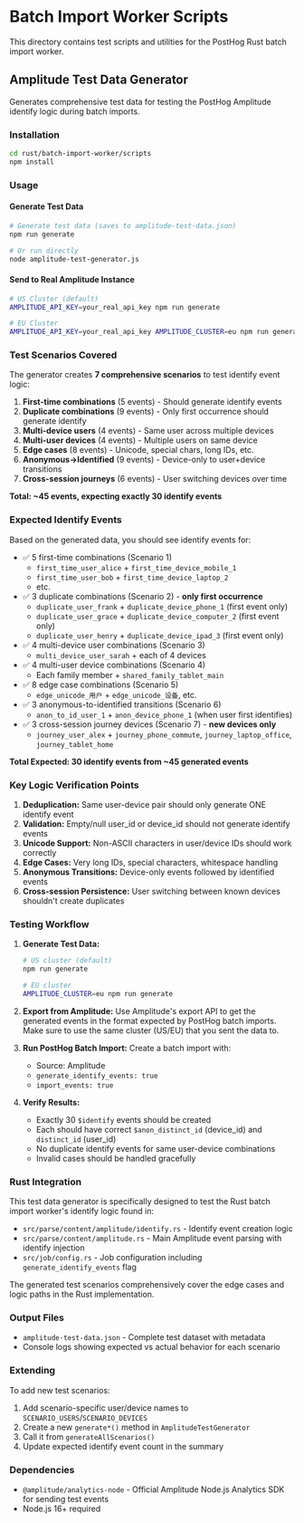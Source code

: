 # Batch Import Worker Scripts

This directory contains test scripts and utilities for the PostHog Rust batch import worker.

## Amplitude Test Data Generator

Generates comprehensive test data for testing the PostHog Amplitude identify logic during batch imports.

### Installation

```bash
cd rust/batch-import-worker/scripts
npm install
```

### Usage

#### Generate Test Data

```bash
# Generate test data (saves to amplitude-test-data.json)
npm run generate

# Or run directly
node amplitude-test-generator.js
```

#### Send to Real Amplitude Instance

```bash
# US Cluster (default)
AMPLITUDE_API_KEY=your_real_api_key npm run generate

# EU Cluster
AMPLITUDE_API_KEY=your_real_api_key AMPLITUDE_CLUSTER=eu npm run generate
```

### Test Scenarios Covered

The generator creates **7 comprehensive scenarios** to test identify event logic:

1. **First-time combinations** (5 events) - Should generate identify events
2. **Duplicate combinations** (9 events) - Only first occurrence should generate identify
3. **Multi-device users** (4 events) - Same user across multiple devices
4. **Multi-user devices** (4 events) - Multiple users on same device
5. **Edge cases** (8 events) - Unicode, special chars, long IDs, etc.
6. **Anonymous→Identified** (9 events) - Device-only to user+device transitions
7. **Cross-session journeys** (6 events) - User switching devices over time

**Total: ~45 events, expecting exactly 30 identify events**

### Expected Identify Events

Based on the generated data, you should see identify events for:

- ✅ 5 first-time combinations (Scenario 1)
  - `first_time_user_alice` + `first_time_device_mobile_1`
  - `first_time_user_bob` + `first_time_device_laptop_2`
  - etc.
- ✅ 3 duplicate combinations (Scenario 2) - **only first occurrence**
  - `duplicate_user_frank` + `duplicate_device_phone_1` (first event only)
  - `duplicate_user_grace` + `duplicate_device_computer_2` (first event only)
  - `duplicate_user_henry` + `duplicate_device_ipad_3` (first event only)
- ✅ 4 multi-device user combinations (Scenario 3)
  - `multi_device_user_sarah` + each of 4 devices
- ✅ 4 multi-user device combinations (Scenario 4)
  - Each family member + `shared_family_tablet_main`
- ✅ 8 edge case combinations (Scenario 5)
  - `edge_unicode_用户` + `edge_unicode_设备`, etc.
- ✅ 3 anonymous-to-identified transitions (Scenario 6)
  - `anon_to_id_user_1` + `anon_device_phone_1` (when user first identifies)
- ✅ 3 cross-session journey devices (Scenario 7) - **new devices only**
  - `journey_user_alex` + `journey_phone_commute`, `journey_laptop_office`, `journey_tablet_home`

**Total Expected: 30 identify events from ~45 generated events**

### Key Logic Verification Points

1. **Deduplication:** Same user-device pair should only generate ONE identify event
2. **Validation:** Empty/null user_id or device_id should not generate identify events
3. **Unicode Support:** Non-ASCII characters in user/device IDs should work correctly
4. **Edge Cases:** Very long IDs, special characters, whitespace handling
5. **Anonymous Transitions:** Device-only events followed by identified events
6. **Cross-session Persistence:** User switching between known devices shouldn't create duplicates

### Testing Workflow

1. **Generate Test Data:**
   ```bash
   # US cluster (default)
   npm run generate

   # EU cluster
   AMPLITUDE_CLUSTER=eu npm run generate
   ```

2. **Export from Amplitude:**
   Use Amplitude's export API to get the generated events in the format expected by PostHog batch imports. Make sure to use the same cluster (US/EU) that you sent the data to.

3. **Run PostHog Batch Import:**
   Create a batch import with:
   - Source: Amplitude
   - `generate_identify_events: true`
   - `import_events: true`

4. **Verify Results:**
   - Exactly 30 `$identify` events should be created
   - Each should have correct `$anon_distinct_id` (device_id) and `distinct_id` (user_id)
   - No duplicate identify events for same user-device combinations
   - Invalid cases should be handled gracefully

### Rust Integration

This test data generator is specifically designed to test the Rust batch import worker's identify logic found in:

- `src/parse/content/amplitude/identify.rs` - Identify event creation logic
- `src/parse/content/amplitude.rs` - Main Amplitude event parsing with identify injection
- `src/job/config.rs` - Job configuration including `generate_identify_events` flag

The generated test scenarios comprehensively cover the edge cases and logic paths in the Rust implementation.

### Output Files

- `amplitude-test-data.json` - Complete test dataset with metadata
- Console logs showing expected vs actual behavior for each scenario

### Extending

To add new test scenarios:

1. Add scenario-specific user/device names to `SCENARIO_USERS`/`SCENARIO_DEVICES`
2. Create a new `generate*()` method in `AmplitudeTestGenerator`
3. Call it from `generateAllScenarios()`
4. Update expected identify event count in the summary

### Dependencies

- `@amplitude/analytics-node` - Official Amplitude Node.js Analytics SDK for sending test events
- Node.js 16+ required
